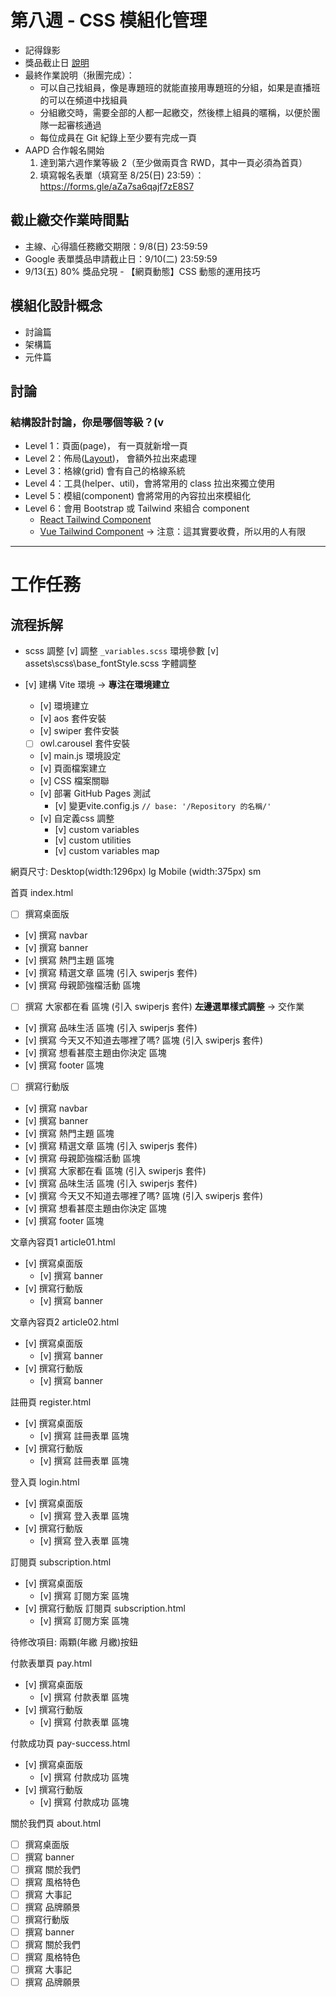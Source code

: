# 第八週 - CSS 模組化管理

* 記得錄影
* 獎品截止日 [說明](https://hackmd.io/@hexschool/By3Q7SAIC/%2F6cTcBIoPQHWY_mD6lTRZ_A)
* 最終作業說明（揪團完成）：
    * 可以自己找組員，像是專題班的就能直接用專題班的分組，如果是直播班的可以在頻道中找組員
    * 分組繳交時，需要全部的人都一起繳交，然後標上組員的暱稱，以便於團隊一起審核通過
    * 每位成員在 Git 紀錄上至少要有完成一頁
* AAPD 合作報名開始
    1. 達到第六週作業等級 2（至少做兩頁含 RWD，其中一頁必須為首頁）
    2. 填寫報名表單（填寫至 8/25(日) 23:59）：https://forms.gle/aZa7sa6qajf7zE8S7


## 截止繳交作業時間點

- 主線、心得牆任務繳交期限：9/8(日) 23:59:59
- Google 表單獎品申請截止日：9/10(二) 23:59:59
- 9/13(五) 80% 獎品兌現 - 【網頁動態】CSS 動態的運用技巧

## 模組化設計概念

- 討論篇
- 架構篇
- 元件篇

## 討論

### 結構設計討論，你是哪個等級？(v

- Level 1：頁面(page)， 有一頁就新增一頁
- Level 2：佈局([Layout](https://www.figma.com/design/ZQn0etbtIsCrmkHqFeeLKo/%E5%88%87%E7%89%88%E7%9B%B4%E6%92%AD%E7%8F%AD---%E7%9B%B4%E6%92%AD%E6%95%99%E6%9D%90?node-id=176-2&t=a3hnPjoSn5e0fDaa-0))， 會額外拉出來處理
- Level 3：格線(grid) 會有自己的格線系統
- Level 4：工具(helper、util)，會將常用的 class 拉出來獨立使用
- Level 5：模組(component) 會將常用的內容拉出來模組化
- Level 6：會用 Bootstrap 或 Tailwind 來組合 component
    - [React Tailwind Component](https://github.com/Webabil/modal-react-tailwind/blob/master/src/component/Modal.jsx)
    - [Vue Tailwind Component](https://github.com/OCRVblockchain/vue-tailwind-pagination/blob/main/src/components/VueTailwindPagination/index.vue) -> 注意：這其實要收費，所以用的人有限

----

# 工作任務

## 流程拆解

- scss 調整
[v] 調整 `_variables.scss` 環境參數
[v] assets\scss\base\_fontStyle.scss 字體調整

- [v]  建構 Vite 環境 → **專注在環境建立**
  - [v]  環境建立
  - [v]  aos 套件安裝
  - [v]  swiper 套件安裝
  - [ ]  owl.carousel 套件安裝
  - [v]  main.js 環境設定
  - [v]  頁面檔案建立
  - [v]  CSS 檔案關聯
  - [v]  部署 GitHub Pages 測試
    - [v]  變更vite.config.js `// base: '/Repository 的名稱/'`
  - [v] 自定義css 調整
    - [v] custom variables
    - [v] custom utilities
    - [v] custom variables map
  
網頁尺寸:
  Desktop(width:1296px) lg
  Mobile (width:375px) sm

首頁 index.html

- [ ]  撰寫桌面版
  - [v]  撰寫 navbar
  - [v]  撰寫 banner
  - [v]  撰寫 熱門主題 區塊
  - [v]  撰寫 精選文章 區塊 (引入 swiperjs 套件)
  - [v]  撰寫 母親節強檔活動 區塊
  - [ ]  撰寫 大家都在看 區塊 (引入 swiperjs 套件)
         **左邊選單樣式調整**  -> 交作業
  - [v]  撰寫 品味生活 區塊 (引入 swiperjs 套件)
  - [v]  撰寫 今天又不知道去哪裡了嗎? 區塊 (引入 swiperjs 套件)
  - [v]  撰寫 想看甚麼主題由你決定 區塊
  - [v]  撰寫 footer 區塊

- [ ]  撰寫行動版
  - [v]  撰寫 navbar
  - [v]  撰寫 banner
  - [v]  撰寫 熱門主題 區塊
  - [v]  撰寫 精選文章 區塊 (引入 swiperjs 套件)
  - [v]  撰寫 母親節強檔活動 區塊
  - [v]  撰寫 大家都在看 區塊 (引入 swiperjs 套件)
  - [v]  撰寫 品味生活 區塊 (引入 swiperjs 套件)
  - [v]  撰寫 今天又不知道去哪裡了嗎? 區塊 (引入 swiperjs 套件)
  - [v]  撰寫 想看甚麼主題由你決定 區塊
  - [v]  撰寫 footer 區塊

文章內容頁1  article01.html

- [v]  撰寫桌面版
  - [v]  撰寫 banner
- [v]  撰寫行動版
  - [v]  撰寫 banner

文章內容頁2  article02.html

- [v]  撰寫桌面版
  - [v]  撰寫 banner
- [v]  撰寫行動版
  - [v]  撰寫 banner

註冊頁  register.html

- [v]  撰寫桌面版
  - [v]  撰寫 註冊表單 區塊
- [v]  撰寫行動版
  - [v]  撰寫 註冊表單 區塊

登入頁 login.html

- [v]  撰寫桌面版
  - [v]  撰寫 登入表單 區塊
- [v]  撰寫行動版
  - [v]  撰寫 登入表單  區塊

訂閱頁  subscription.html

- [v]  撰寫桌面版
  - [v]  撰寫 訂閱方案 區塊
- [v]  撰寫行動版 訂閱頁  subscription.html
  - [v]  撰寫 訂閱方案 區塊  

待修改項目: 兩顆(年繳 月繳)按鈕

付款表單頁 pay.html

- [v]  撰寫桌面版
  - [v]  撰寫 付款表單 區塊  
- [v]  撰寫行動版
  - [v]  撰寫 付款表單 區塊
  
付款成功頁 pay-success.html

- [v]  撰寫桌面版
  - [v]  撰寫 付款成功 區塊  
- [v]  撰寫行動版
  - [v]  撰寫 付款成功 區塊


關於我們頁 about.html

- [ ]  撰寫桌面版
  - [ ]  撰寫 banner
  - [ ]  撰寫 關於我們
  - [ ]  撰寫 風格特色
  - [ ]  撰寫 大事記
  - [ ]  撰寫 品牌願景
- [ ]  撰寫行動版
  - [ ]  撰寫 banner
  - [ ]  撰寫 關於我們
  - [ ]  撰寫 風格特色
  - [ ]  撰寫 大事記
  - [ ]  撰寫 品牌願景
